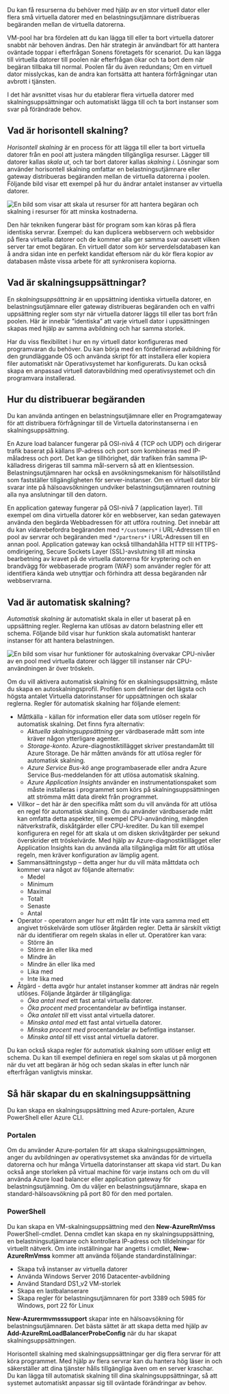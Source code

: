 Du kan få resurserna du behöver med hjälp av en stor virtuell dator eller flera små virtuella datorer med en belastningsutjämnare distribueras begäranden mellan de virtuella datorerna.

VM-pool har bra fördelen att du kan lägga till eller ta bort virtuella datorer snabbt när behoven ändras. Den här strategin är användbart för att hantera oväntade toppar i efterfrågan Sonens företagets för scenariot. Du kan lägga till virtuella datorer till poolen när efterfrågan ökar och ta bort dem när begäran tillbaka till normal. Poolen får du även redundans; Om en virtuell dator misslyckas, kan de andra kan fortsätta att hantera förfrågningar utan avbrott i tjänsten.

I det här avsnittet visas hur du etablerar flera virtuella datorer med skalningsuppsättningar och automatiskt lägga till och ta bort instanser som svar på förändrade behov. 

## <a name="what-is-horizontal-scaling"></a>Vad är horisontell skalning?

*Horisontell skalning* är en process för att lägga till eller ta bort virtuella datorer från en pool att justera mängden tillgängliga resurser. Lägger till datorer kallas _skala ut_, och tar bort datorer kallas _skalning i_. Lösningar som använder horisontell skalning omfattar en belastningsutjämnare eller gateway distribueras begäranden mellan de virtuella datorerna i poolen. Följande bild visar ett exempel på hur du ändrar antalet instanser av virtuella datorer.

![En bild som visar att skala ut resurser för att hantera begäran och skalning i resurser för att minska kostnaderna.](../media/4-ScaleInOut.png)

Den här tekniken fungerar bäst för program som kan köras på flera identiska servrar. Exempel: du kan duplicera webbservern och webbsidor på flera virtuella datorer och de kommer alla ger samma svar oavsett vilken server tar emot begäran. En virtuell dator som kör serverdelsdatabasen kan å andra sidan inte en perfekt kandidat eftersom när du kör flera kopior av databasen måste vissa arbete för att synkronisera kopiorna.

## <a name="what-is-a-scale-set"></a>Vad är skalningsuppsättningar?

En *skalningsuppsättning* är en uppsättning identiska virtuella datorer, en belastningsutjämnare eller gateway distribueras begäranden och en valfri uppsättning regler som styr när virtuella datorer läggs till eller tas bort från poolen. Här är innebär ”identiska” att varje virtuell dator i uppsättningen skapas med hjälp av samma avbildning och har samma storlek.

Har du viss flexibilitet i hur en ny virtuell dator konfigureras med programvaran du behöver. Du kan börja med en fördefinierad avbildning för den grundläggande OS och använda skript för att installera eller kopiera filer automatiskt när Operativsystemet har konfigurerats. Du kan också skapa en anpassad virtuell datoravbildning med operativsystemet och din programvara installerad.

## <a name="how-to-distribute-requests"></a>Hur du distribuerar begäranden

Du kan använda antingen en belastningsutjämnare eller en Programgateway för att distribuera förfrågningar till de Virtuella datorinstanserna i en skalningsuppsättning.

En Azure load balancer fungerar på OSI-nivå 4 (TCP och UDP) och dirigerar trafik baserat på källans IP-adress och port som kombineras med IP-måladress och port. Det kan ge tillhörighet, där trafiken från samma IP-källadress dirigeras till samma mål-servern så att en klientsession. Belastningsutjämnaren har också en avsökningsmekanism för hälsotillstånd som fastställer tillgängligheten för server-instanser. Om en virtuell dator blir svarar inte på hälsoavsökningen undviker belastningsutjämnaren routning alla nya anslutningar till den datorn.

En application gateway fungerar på OSI-nivå 7 (application layer). Till exempel om dina virtuella datorer kör en webbserver, kan sedan gatewayen använda den begärda Webbadressen för att utföra routning. Det innebär att du kan vidarebefordra begäranden med `*/customers*` i URL-Adressen till en pool av servrar och begäranden med `*/partners*` i URL-Adressen till en annan pool. Application gateway kan också tillhandahålla HTTP till HTTPS-omdirigering, Secure Sockets Layer (SSL)-avslutning till att minska bearbetning av kravet på de virtuella datorerna för kryptering och en brandvägg för webbaserade program (WAF) som använder regler för att identifiera kända web utnyttjar och förhindra att dessa begäranden når webbservrarna.

## <a name="what-is-autoscaling"></a>Vad är automatisk skalning?

_Automatisk skalning_ är automatiskt skala in eller ut baserat på en uppsättning regler. Reglerna kan utlösas av datorn belastning eller ett schema. Följande bild visar hur funktion skala automatiskt hanterar instanser för att hantera belastningen.

![En bild som visar hur funktioner för autoskalning övervakar CPU-nivåer av en pool med virtuella datorer och lägger till instanser när CPU-användningen är över tröskeln.](../media/4-autoscale.png)

Om du vill aktivera automatisk skalning för en skalningsuppsättning, måste du skapa en autoskalningsprofil. Profilen som definierar det lägsta och högsta antalet Virtuella datorinstanser för uppsättningen och skalar reglerna. Regler för automatisk skalning har följande element:

* Måttkälla - källan för information eller data som utlöser regeln för automatisk skalning. Det finns fyra alternativ:
  * *Aktuella skalningsuppsättning* ger värdbaserade mått som inte kräver någon ytterligare agenter.
  * *Storage-konto*. Azure-diagnostiktillägget skriver prestandamått till Azure Storage. De här måtten används för att utlösa regler för automatisk skalning.
  * *Azure Service Bus-kö* ange programbaserade eller andra Azure Service Bus-meddelanden för att utlösa automatisk skalning.
  * *Azure Application Insights* använder en instrumentationspaket som måste installeras i programmet som körs på skalningsuppsättningen att strömma mått data direkt från programmet.
* Villkor – det här är den specifika mått som du vill använda för att utlösa en regel för automatisk skalning. Om du använder värdbaserade mått kan omfatta detta aspekter, till exempel CPU-användning, mängden nätverkstrafik, diskåtgärder eller CPU-krediter. Du kan till exempel konfigurera en regel för att skala ut om disken skrivåtgärder per sekund överskrider ett tröskelvärde. Med hjälp av Azure-diagnostiktillägget eller Application Insights kan du använda alla tillgängliga mått för att utlösa regeln, men kräver konfiguration av lämplig agent.
* Sammansättningstyp – detta anger hur du vill mäta måttdata och kommer vara något av följande alternativ:
  * Medel
  * Minimum
  * Maximal
  * Totalt
  * Senaste
  * Antal
* Operator - operatorn anger hur ett mått får inte vara samma med ett angivet tröskelvärde som utlöser åtgärden regler. Detta är särskilt viktigt när du identifierar om regeln skalas in eller ut. Operatörer kan vara:
  * Större än
  * Större än eller lika med
  * Mindre än
  * Mindre än eller lika med
  * Lika med
  * Inte lika med
* Åtgärd - detta avgör hur antalet instanser kommer att ändras när regeln utlöses. Följande åtgärder är tillgängliga:
  * *Öka antal med* ett fast antal virtuella datorer.
  * *Öka procent med* procentandelar av befintliga instanser.
  * *Öka antalet till* ett visst antal virtuella datorer.
  * *Minska antal med* ett fast antal virtuella datorer.
  * *Minska procent med* procentandelar av befintliga instanser.
  * *Minska antal till* ett visst antal virtuella datorer.

Du kan också skapa regler för automatisk skalning som utlöser enligt ett schema. Du kan till exempel definiera en regel som skalas ut på morgonen när du vet att begäran är hög och sedan skalas in efter lunch när efterfrågan vanligtvis minskar.

## <a name="how-to-create-a-scale-set"></a>Så här skapar du en skalningsuppsättning

Du kan skapa en skalningsuppsättning med Azure-portalen, Azure PowerShell eller Azure CLI.

### <a name="portal"></a>Portalen

Om du använder Azure-portalen för att skapa skalningsuppsättningen, anger du avbildningen av operativsystemet ska användas för de virtuella datorerna och hur många Virtuella datorinstanser att skapa vid start. Du kan också ange storleken på virtual machine för varje instans och om du vill använda Azure load balancer eller application gateway för belastningsutjämning. Om du väljer en belastningsutjämnare, skapa en standard-hälsoavsökning på port 80 för den med portalen.

### <a name="powershell"></a>PowerShell

Du kan skapa en VM-skalningsuppsättning med den **New-AzureRmVmss** PowerShell-cmdlet. Denna cmdlet kan skapa en ny skalningsuppsättning, en belastningsutjämnare och kontrollera IP-adress och tilldelningar för virtuellt nätverk. Om inte inställningar har angetts i cmdlet, **New-AzureRmVmss** kommer att använda följande standardinställningar:

* Skapa två instanser av virtuella datorer
* Använda Windows Server 2016 Datacenter-avbildning
* Använd Standard DS1_v2 VM-storlek
* Skapa en lastbalanserare
* Skapa regler för belastningsutjämnaren för port 3389 och 5985 för Windows, port 22 för Linux

**New-Azurermvmsssupport** skapar inte en hälsoavsökning för belastningsutjämnaren. Det bästa sättet är att skapa detta med hjälp av **Add-AzureRmLoadBalancerProbeConfig** när du har skapat skalningsuppsättningen.

Horisontell skalning med skalningsuppsättningar ger dig flera servrar för att köra programmet. Med hjälp av flera servrar kan du hantera hög läser in och säkerställer att dina tjänster hålls tillgängliga även om en server kraschar. Du kan lägga till automatisk skalning till dina skalningsuppsättningar, så att systemet automatiskt anpassar sig till oväntade förändringar av behov.